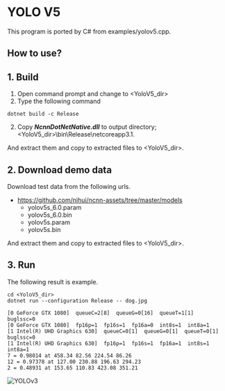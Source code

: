 ﻿# YOLO V5
  
This program is ported by C# from examples/yolov5.cpp. 
 
## How to use? 
 
## 1. Build 
 
1. Open command prompt and change to &lt;YoloV5_dir&gt; 
1. Type the following command 
```` 
dotnet build -c Release 
```` 
2. Copy ***NcnnDotNetNative.dll*** to output directory; &lt;YoloV5_dir&gt;\bin\Release\netcoreapp3.1. 
 
And extract them and copy to extracted files to &lt;YoloV5_dir&gt;. 

## 2. Download demo data

Download test data from the following urls.

- https://github.com/nihui/ncnn-assets/tree/master/models
  - yolov5s_6.0.param
  - yolov5s_6.0.bin
  - yolov5s.param
  - yolov5s.bin

And extract them and copy to extracted files to &lt;YoloV5_dir&gt;.
 
## 3. Run 
 
The following result is example. 
 
```` 
cd <YoloV5_dir> 
dotnet run --configuration Release -- dog.jpg

[0 GeForce GTX 1080]  queueC=2[8]  queueG=0[16]  queueT=1[1]  buglssc=0
[0 GeForce GTX 1080]  fp16p=1  fp16s=1  fp16a=0  int8s=1  int8a=1
[1 Intel(R) UHD Graphics 630]  queueC=0[1]  queueG=0[1]  queueT=0[1]  buglssc=0
[1 Intel(R) UHD Graphics 630]  fp16p=1  fp16s=1  fp16a=1  int8s=1  int8a=1
7 = 0.98014 at 458.34 82.56 224.54 86.26
12 = 0.97378 at 127.00 230.88 196.63 294.23
2 = 0.48931 at 153.65 110.83 423.08 351.21
````

![YOLOv3](images/image.png "YOLOv3")